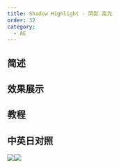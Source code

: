 ```yaml
---
title: Shadow Highlight - 阴影 高光
order: 32
category:
  - AE
---
```


## 简述

## 效果展示

## 教程

## 中英日对照

![](https://mir.yuelili.com/wp-content/uploads/user/AE/effects/AE-Effects-Color-Shadow/Highlight.png)![](https://mir.yuelili.com/wp-content/uploads/user/AE/effects/AE-Effects-Color-Shadow/Highlight_cn.png)
